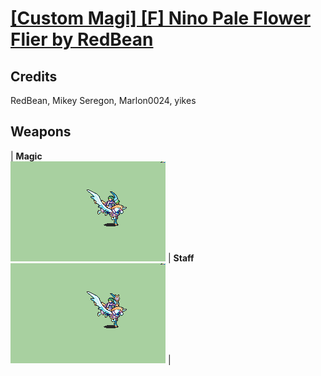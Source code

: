 # [\[Custom Magi\] \[F\] Nino Pale Flower Flier by RedBean](./)
## Credits

RedBean, Mikey Seregon, Marlon0024, yikes

## Weapons

| <b>Magic</b><br/><img alt="Magic animation" src="./6.%20Magic/Magic.gif"/> | <b>Staff</b><br/><img alt="Staff animation" src="./7.%20Staff%20(yikes)/Staff.gif"/> |
